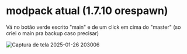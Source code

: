 # modpack atual (1.7.10 orespawn)

Vá no botão verde escrito "main" e de um click em cima do "master"
(so criei o main pra backup caso precisar)

![Captura de tela 2025-01-26 203006](https://github.com/user-attachments/assets/1fe40991-46a6-4c2d-bedf-ee212fb90231)
